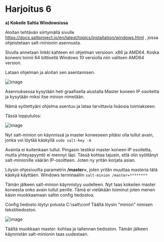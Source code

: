 # Harjoitus 6


**a) Kokeile Saltia Windowsissa**

Aloitan tehtävän siirtymällä sivulle https://docs.saltproject.io/en/latest/topics/installation/windows.html , jossa ohjeistetaan salt-minionin asennusta.

Sivulla annetaan linkki kahteen eri ohjelman versioon. x86 ja AMD64. Koska koneeni toimii 64 bittisellä Windows 10 versiolla niin valitsen AMD64 version.

Lataan ohjelman ja aloitan sen asentamisen.

![image](https://user-images.githubusercontent.com/64984528/117869811-ef5a0680-b2a3-11eb-9eda-19078e546766.png)

Asennuksessa kysytään heti graafisella alustalla Master koneen IP osoitetta ja kysytään miksi itse minion nimetään.

Nämä syötettyäni ohjelma asentuu ja lataa tarvittavia lisäosia toimiakseen.

Tässä lopputulos:

![image](https://user-images.githubusercontent.com/64984528/117870196-74ddb680-b2a4-11eb-8a48-5d6aba3a62a2.png)

Nyt salt-minion on käynnissä ja master koneeseen pitäisi olla tullut avain, jonka voi löytää käskyllä ```sudo salt-key -A```

Avainta ei kuitenkaan tullut. Pingasin testiksi master koneen IP osoitetta, mutta yhteyspyyntö ei mennyt läpi. Tässä kohtaa tajusin, että olin syöttänyt salt-minionille väärän IP-osoitteen. Joten ny yritän korjata asian.

Löysin ohjesivuilta parametrin **/master=**, joten yritän muuttaa masteria tätä käskyä käyttäen. Windows terminaaliin ```salt-minion /master=********```

Tämän jälkeen salt-minion käynnistyy uudelleen. Nyt taas kokeilen master koneesta onko avain tullut perille. Tämä ei vieläkään toiminut joten menen käsin muokkaamaan saltin config tiedostoa.

Config tiedosto löytyi polusta C:\salt\conf  Täältä löysin "minion" nimisen tekstitiedoston. 

![image](https://user-images.githubusercontent.com/64984528/117872204-16fe9e00-b2a7-11eb-9f80-91bc163f2136.png)

Täältä muokkaan master: kohtaa ja tallennan tiedoston. Tämän jälkeen käynnistän salt-minionin taas uudestaan.





